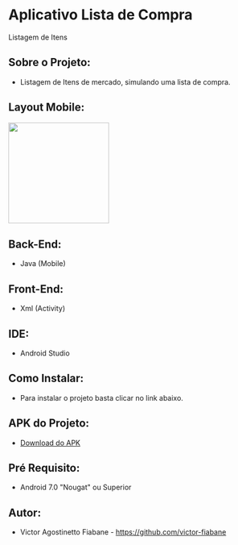 
# Aplicativo Lista de Compra
Listagem de Itens
## Sobre o Projeto:
  * Listagem de Itens de mercado, simulando uma lista de compra.
## Layout Mobile:
<img width=200px src="https://github.com/victor-fiabane/ListaDeCompras/assets/83031314/fafe5440-59e0-4469-85c5-24cbacb9453d"/>


## Back-End:
  * Java (Mobile)
## Front-End:
  * Xml (Activity)
## IDE:
  * Android Studio
## Como Instalar:
  * Para instalar o projeto basta clicar no link abaixo.
## APK do Projeto:
  * <a href="./app-ListarCompra.apk">Download do APK</a>
## Pré Requisito:
  * Android 7.0 "Nougat" ou Superior
## Autor:
  * Victor Agostinetto Fiabane - https://github.com/victor-fiabane

